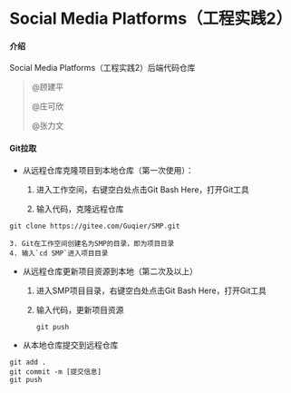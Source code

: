 # Social Media Platforms（工程实践2）

#### 介绍
Social Media Platforms（工程实践2）后端代码仓库

> @顾建平
>
> @庄可欣
>
> @张力文

#### Git拉取

* 从远程仓库克隆项目到本地仓库（第一次使用）：

  1. 进入工作空间，右键空白处点击Git Bash Here，打开Git工具

  2. 输入代码，克隆远程仓库
```git
git clone https://gitee.com/Guqier/SMP.git
```
    3. Git在工作空间创建名为SMP的目录，即为项目目录
    4. 输入`cd SMP`进入项目目录

* 从远程仓库更新项目资源到本地（第二次及以上）

  1. 进入SMP项目目录，右键空白处点击Git Bash Here，打开Git工具

  2. 输入代码，更新项目资源

     ```git
     git push
     ```

* 从本地仓库提交到远程仓库

```git
git add .
git commit -m [提交信息]
git push
```

